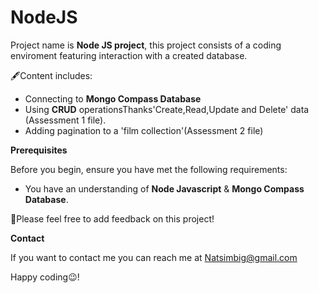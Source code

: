 <h1> NodeJS </h1>

Project name is **Node JS project**, this project consists of a coding enviroment featuring interaction with a created database.

🖋Content includes:

* Connecting to **Mongo Compass Database**
* Using **CRUD** operationsThanks'Create,Read,Update and Delete' data (Assessment 1 file).
* Adding pagination to a 'film collection'(Assessment 2 file)



**Prerequisites**

Before you begin, ensure you have met the following requirements:

* You have an understanding of **Node Javascript** & **Mongo Compass Database**.

🤔Please feel free to add feedback on this project!

**Contact**

If you want to contact me you can reach me at Natsimbig@gmail.com

Happy coding😉!

